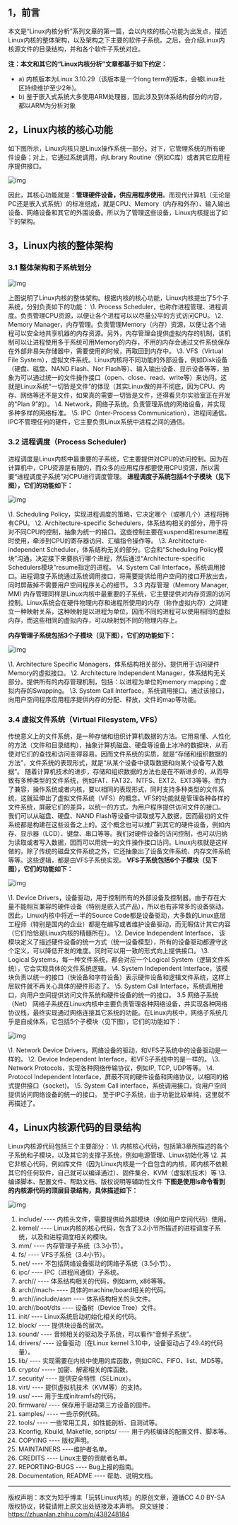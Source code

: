 ## 1，前言

本文是“Linux内核分析”系列文章的第一篇，会以内核的核心功能为出发点，描述Linux内核的整体架构，以及架构之下主要的软件子系统。之后，会介绍Linux内核源文件的目录结构，并和各个软件子系统对应。


**注：本文和其它的“Linux内核分析”文章都基于如下约定：**

- a) 内核版本为Linux 3.10.29（该版本是一个long term的版本，会被Linux社区持续维护至少2年)。
- b) 鉴于嵌入式系统大多使用ARM处理器，因此涉及到体系结构部分的内容，都以ARM为分析对象

## 2，Linux内核的核心功能

如下图所示，Linux内核只是Linux操作系统一部分。对下，它管理系统的所有硬件设备；对上，它通过系统调用，向Library Routine（例如C库）或者其它应用程序提供接口。

![img](https://pic2.zhimg.com/80/v2-93cd0f1a4abbdfeb4af71202535fe4f9_720w.webp)


因此，其核心功能就是：**管理硬件设备，供应用程序使用**。而现代计算机（无论是PC还是嵌入式系统）的标准组成，就是CPU、Memory（内存和外存）、输入输出设备、网络设备和其它的外围设备。所以为了管理这些设备，Linux内核提出了如下的架构。

## 3，Linux内核的整体架构

### 3.1 整体架构和子系统划分 

![img](https://pic4.zhimg.com/80/v2-52cdc054e6571065367b8af733bccbff_720w.webp)


上图说明了Linux内核的整体架构。根据内核的核心功能，Linux内核提出了5个子系统，分别负责如下的功能：
\1. Process Scheduler，也称作进程管理、进程调度。负责管理CPU资源，以便让各个进程可以以尽量公平的方式访问CPU。
\2. Memory Manager，内存管理。负责管理Memory（内存）资源，以便让各个进程可以安全地共享机器的内存资源。另外，内存管理会提供虚拟内存的机制，该机制可以让进程使用多于系统可用Memory的内存，不用的内存会通过文件系统保存在外部非易失存储器中，需要使用的时候，再取回到内存中。
\3. VFS（Virtual File System），虚拟文件系统。Linux内核将不同功能的外部设备，例如Disk设备（硬盘、磁盘、NAND Flash、Nor Flash等）、输入输出设备、显示设备等等，抽象为可以通过统一的文件操作接口（open、close、read、write等）来访问。这就是Linux系统“一切皆是文件”的体现（其实Linux做的并不彻底，因为CPU、内存、网络等还不是文件，如果真的需要一切皆是文件，还得看贝尔实验室正在开发的"Plan 9”的）。
\4. Network，网络子系统。负责管理系统的网络设备，并实现多种多样的网络标准。
\5. IPC（Inter-Process Communication），进程间通信。IPC不管理任何的硬件，它主要负责Linux系统中进程之间的通信。

### 3.2 进程调度（Process Scheduler)

进程调度是Linux内核中最重要的子系统，它主要提供对CPU的访问控制。因为在计算机中，CPU资源是有限的，而众多的应用程序都要使用CPU资源，所以需要“进程调度子系统”对CPU进行调度管理。
**进程调度子系统包括4个子模块（见下图），它们的功能如下：**

![img](https://pic1.zhimg.com/80/v2-e91ce13f5a171b3af45cd74043c8e64c_720w.webp)


\1. Scheduling Policy，实现进程调度的策略，它决定哪个（或哪几个）进程将拥有CPU。
\2. Architecture-specific Schedulers，体系结构相关的部分，用于将对不同CPU的控制，抽象为统一的接口。这些控制主要在suspend和resume进程时使用，牵涉到CPU的寄存器访问、汇编指令操作等。
\3. Architecture-independent Scheduler，体系结构无关的部分。它会和“Scheduling Policy模块”沟通，决定接下来要执行哪个进程，然后通过“Architecture-specific Schedulers模块”resume指定的进程。
\4. System Call Interface，系统调用接口。进程调度子系统通过系统调用接口，将需要提供给用户空间的接口开放出去，同时屏蔽掉不需要用户空间程序关心的细节。
3.3 内存管理（Memory Manager, MM)
内存管理同样是Linux内核中最重要的子系统，它主要提供对内存资源的访问控制。Linux系统会在硬件物理内存和进程所使用的内存（称作虚拟内存）之间建立一种映射关系，这种映射是以进程为单位，因而不同的进程可以使用相同的虚拟内存，而这些相同的虚拟内存，可以映射到不同的物理内存上。

**内存管理子系统包括3个子模块（见下图），它们的功能如下：**

![img](https://pic1.zhimg.com/80/v2-367c1e3b65e2c49b2989faad4a50c360_720w.webp)


\1. Architecture Specific Managers，体系结构相关部分。提供用于访问硬件Memory的虚拟接口。
\2. Architecture Independent Manager，体系结构无关部分。提供所有的内存管理机制，包括：以进程为单位的memory mapping；虚拟内存的Swapping。
\3. System Call Interface，系统调用接口。通过该接口，向用户空间程序应用程序提供内存的分配、释放，文件的map等功能。

### 3.4 虚拟文件系统（Virtual Filesystem, VFS）

传统意义上的文件系统，是一种存储和组织计算机数据的方法。它用易懂、人性化的方法（文件和目录结构），抽象计算机磁盘、硬盘等设备上冰冷的数据块，从而使对它们的查找和访问变得容易。因而文件系统的实质，就是“存储和组织数据的方法”，文件系统的表现形式，就是“从某个设备中读取数据和向某个设备写入数据”。
随着计算机技术的进步，存储和组织数据的方法也是在不断进步的，从而导致有多种类型的文件系统，例如FAT、FAT32、NTFS、EXT2、EXT3等等。而为了兼容，操作系统或者内核，要以相同的表现形式，同时支持多种类型的文件系统，这就延伸出了虚拟文件系统（VFS）的概念。VFS的功能就是管理各种各样的文件系统，屏蔽它们的差异，以统一的方式，为用户程序提供访问文件的接口。
我们可以从磁盘、硬盘、NAND Flash等设备中读取或写入数据，因而最初的文件系统都是构建在这些设备之上的。这个概念也可以推广到其它的硬件设备，例如内存、显示器（LCD）、键盘、串口等等。我们对硬件设备的访问控制，也可以归纳为读取或者写入数据，因而可以用统一的文件操作接口访问。Linux内核就是这样做的，除了传统的磁盘文件系统之外，它还抽象出了设备文件系统、内存文件系统等等。这些逻辑，都是由VFS子系统实现。
**VFS子系统包括6个子模块（见下图），它们的功能如下：**

![img](https://pic1.zhimg.com/80/v2-609e277dbb82e1ea76edbb6219632540_720w.webp)


\1. Device Drivers，设备驱动，用于控制所有的外部设备及控制器。由于存在大量不能相互兼容的硬件设备（特别是嵌入式产品），所以也有非常多的设备驱动。因此，Linux内核中将近一半的Source Code都是设备驱动，大多数的Linux底层工程师（特别是国内的企业）都是在编写或者维护设备驱动，而无暇估计其它内容（它们恰恰是Linux内核的精髓所在）。
\2. Device Independent Interface， 该模块定义了描述硬件设备的统一方式（统一设备模型），所有的设备驱动都遵守这个定义，可以降低开发的难度。同时可以用一致的形式向上提供接口。
\3. Logical Systems，每一种文件系统，都会对应一个Logical System（逻辑文件系统），它会实现具体的文件系统逻辑。
\4. System Independent Interface，该模块负责以统一的接口（快设备和字符设备）表示硬件设备和逻辑文件系统，这样上层软件就不再关心具体的硬件形态了。
\5. System Call Interface，系统调用接口，向用户空间提供访问文件系统和硬件设备的统一的接口。
3.5 网络子系统（Net）
网络子系统在Linux内核中主要负责管理各种网络设备，并实现各种网络协议栈，最终实现通过网络连接其它系统的功能。在Linux内核中，网络子系统几乎是自成体系，它包括5个子模块（见下图），它们的功能如下：

![img](https://pic3.zhimg.com/80/v2-784345aace76acd75f415b61635e2c46_720w.webp)


\1. Network Device Drivers，网络设备的驱动，和VFS子系统中的设备驱动是一样的。
\2. Device Independent Interface，和VFS子系统中的是一样的。
\3. Network Protocols，实现各种网络传输协议，例如IP, TCP, UDP等等。
\4. Protocol Independent Interface，屏蔽不同的硬件设备和网络协议，以相同的格式提供接口（socket)。
\5. System Call interface，系统调用接口，向用户空间提供访问网络设备的统一的接口。
至于IPC子系统，由于功能比较单纯，这里就不再描述了。

## 4，Linux内核源代码的目录结构

Linux内核源代码包括三个主要部分：
\1. 内核核心代码，包括第3章所描述的各个子系统和子模块，以及其它的支撑子系统，例如电源管理、Linux初始化等
\2. 其它非核心代码，例如库文件（因为Linux内核是一个自包含的内核，即内核不依赖其它的任何软件，自己就可以编译通过）、固件集合、KVM（虚拟机技术）等
\3. 编译脚本、配置文件、帮助文档、版权说明等辅助性文件
**下图是使用ls命令看到的内核源代码的顶层目录结构，具体描述如下：**

![img](https://pic4.zhimg.com/80/v2-bb926260267cf97371e235cbc7715ffb_720w.webp)



1. include/ ---- 内核头文件，需要提供给外部模块（例如用户空间代码）使用。
2. kernel/ ---- Linux内核的核心代码，包含了3.2小节所描述的进程调度子系统，以及和进程调度相关的模块。
3. mm/ ---- 内存管理子系统（3.3小节）。
4. fs/ ---- VFS子系统（3.4小节）。
5. net/ ---- 不包括网络设备驱动的网络子系统（3.5小节）。
6. ipc/ ---- IPC（进程间通信）子系统。
7. arch// ---- 体系结构相关的代码，例如arm, x86等等。
8. arch//mach- ---- 具体的machine/board相关的代码。
9. arch//include/asm ---- 体系结构相关的头文件。
10. arch//boot/dts ---- 设备树（Device Tree）文件。
11. init/ ---- Linux系统启动初始化相关的代码。
12. block/ ---- 提供块设备的层次。
13. sound/ ---- 音频相关的驱动及子系统，可以看作“音频子系统”。
14. drivers/ ---- 设备驱动（在Linux kernel 3.10中，设备驱动占了49.4的代码量）。
15. lib/ ---- 实现需要在内核中使用的库函数，例如CRC、FIFO、list、MD5等。
16. crypto/ ----- 加密、解密相关的库函数。
17. security/ ---- 提供安全特性（SELinux）。
18. virt/ ---- 提供虚拟机技术（KVM等）的支持。
19. usr/ ---- 用于生成initramfs的代码。
20. firmware/ ---- 保存用于驱动第三方设备的固件。
21. samples/ ---- 一些示例代码。
22. tools/ ---- 一些常用工具，如性能剖析、自测试等。
23. Kconfig, Kbuild, Makefile, scripts/ ---- 用于内核编译的配置文件、脚本等。
24. COPYING ---- 版权声明。
25. MAINTAINERS ----维护者名单。
26. CREDITS ---- Linux主要的贡献者名单。
27. REPORTING-BUGS ---- Bug上报的指南。
28. Documentation, README ---- 帮助、说明文档。

---

版权声明：本文为知乎博主「玩转Linux内核」的原创文章，遵循CC 4.0 BY-SA版权协议，转载请附上原文出处链接及本声明。
原文链接：https://zhuanlan.zhihu.com/p/438248184